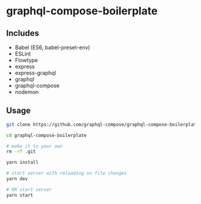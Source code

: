# graphql-compose-boilerplate

## Includes

- Babel (ES6, babel-preset-env)
- ESLint
- Flowtype
- express
- express-graphql
- graphql
- graphql-compose
- nodemon

## Usage

```bash
git clone https://github.com/graphql-compose/graphql-compose-boilerplate

cd graphql-compose-boilerplate

# make it to your own
rm -rf .git

yarn install

# start server with reloading on file changes
yarn dev

# OR start server
yarn start
```
